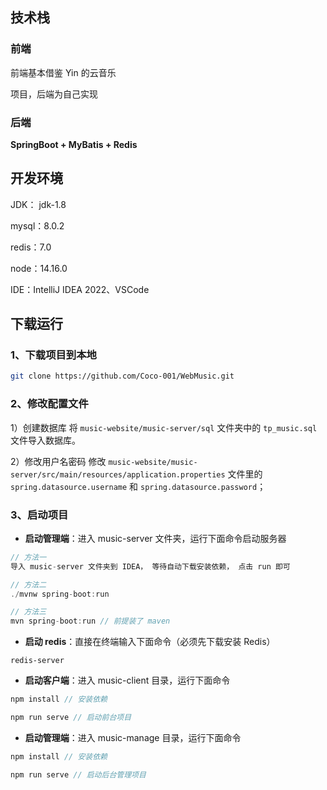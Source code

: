 ## 技术栈

### 前端

前端基本借鉴 Yin 的云音乐

[地址]: https://github.com/Yin-Hongwei/music-website#music-website

项目，后端为自己实现

### 后端

**SpringBoot + MyBatis + Redis**

## 开发环境

JDK： jdk-1.8

mysql：8.0.2

redis：7.0

node：14.16.0

IDE：IntelliJ IDEA 2022、VSCode

## 下载运行

### 1、下载项目到本地

```bash
git clone https://github.com/Coco-001/WebMusic.git
```

### 2、修改配置文件

1）创建数据库
将 `music-website/music-server/sql` 文件夹中的 `tp_music.sql` 文件导入数据库。

2）修改用户名密码
修改 `music-website/music-server/src/main/resources/application.properties` 文件里的 `spring.datasource.username` 和 `spring.datasource.password`；

### 3、启动项目

- **启动管理端**：进入 music-server 文件夹，运行下面命令启动服务器

```js
// 方法一
导入 music-server 文件夹到 IDEA， 等待自动下载安装依赖， 点击 run 即可

// 方法二
./mvnw spring-boot:run

// 方法三
mvn spring-boot:run // 前提装了 maven
```

- **启动 redis**：直接在终端输入下面命令（必须先下载安装 Redis）

```
redis-server
```

- **启动客户端**：进入 music-client 目录，运行下面命令

```js
npm install // 安装依赖

npm run serve // 启动前台项目
```

- **启动管理端**：进入 music-manage 目录，运行下面命令

```js
npm install // 安装依赖

npm run serve // 启动后台管理项目
```
